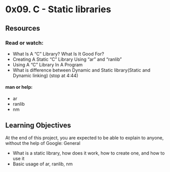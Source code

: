 # 0x09. C - Static libraries
## Resources

### Read or watch:

   * What Is A “C” Library? What Is It Good For?
   * Creating A Static “C” Library Using “ar” and “ranlib”
   * Using A “C” Library In A Program
   * What is difference between Dynamic and Static library(Static and Dynamic linking) (stop at 4:44)

#### man or help:

   * ar
   * ranlib
   * nm

## Learning Objectives

At the end of this project, you are expected to be able to explain to anyone, without the help of Google:
General

   * What is a static library, how does it work, how to create one, and how to use it
   * Basic usage of ar, ranlib, nm

